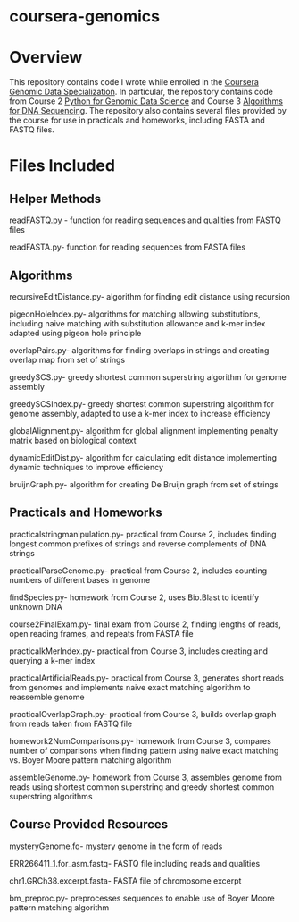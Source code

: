 # coursera-genomics
# Overview
This repository contains code I wrote while enrolled in the [Coursera Genomic Data Specialization](https://www.coursera.org/specializations/genomic-data-science). In particular, the repository contains code from Course 2 [Python for Genomic Data Science](https://www.coursera.org/learn/python-genomics?specialization=genomic-data-science) and Course 3 [Algorithms for DNA Sequencing](https://www.coursera.org/learn/dna-sequencing?specialization=genomic-data-science). The repository also contains several files provided by the course for use in practicals and homeworks, including FASTA and FASTQ files.

# Files Included
## Helper Methods

readFASTQ.py - function for reading sequences and qualities from FASTQ files

readFASTA.py- function for reading sequences from FASTA files

## Algorithms

recursiveEditDistance.py- algorithm for finding edit distance using recursion

pigeonHoleIndex.py- algorithms for matching allowing substitutions, including naive matching with substitution allowance and k-mer index adapted using pigeon hole principle

overlapPairs.py- algorithms for finding overlaps in strings and creating overlap map from set of strings

greedySCS.py- greedy shortest common superstring algorithm for genome assembly

greedySCSIndex.py- greedy shortest common superstring algorithm for genome assembly, adapted to use a k-mer index to increase efficiency

globalAlignment.py- algorithm for global alignment implementing penalty matrix based on biological context

dynamicEditDist.py- algorithm for calculating edit distance implementing dynamic techniques to improve efficiency

bruijnGraph.py- algorithm for creating De Bruijn graph from set of strings

## Practicals and Homeworks
practicalstringmanipulation.py- practical from Course 2, includes finding longest common prefixes of strings and reverse complements of DNA strings

practicalParseGenome.py- practical from Course 2, includes counting numbers of different bases in genome

findSpecies.py- homework from Course 2, uses Bio.Blast to identify unknown DNA

course2FinalExam.py- final exam from Course 2, finding lengths of reads, open reading frames, and repeats from FASTA file

practicalkMerIndex.py- practical from Course 3, includes creating and querying a k-mer index

practicalArtificialReads.py- practical from Course 3, generates short reads from genomes and implements naive exact matching algorithm to reassemble genome

practicalOverlapGraph.py- practical from Course 3, builds overlap graph from reads taken from FASTQ file

homework2NumComparisons.py- homework from Course 3, compares number of comparisons when finding pattern using naive exact matching vs. Boyer Moore pattern matching algorithm

assembleGenome.py- homework from Course 3, assembles genome from reads using shortest common superstring and greedy shortest common superstring algorithms

## Course Provided Resources
mysteryGenome.fq- mystery genome in the form of reads

ERR266411_1.for_asm.fastq- FASTQ file including reads and qualities

chr1.GRCh38.excerpt.fasta- FASTA file of chromosome excerpt

bm_preproc.py- preprocesses sequences to enable use of Boyer Moore pattern matching algorithm

